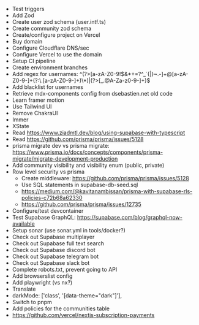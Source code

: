 - Test triggers
- Add Zod
- Create user zod schema (user.intf.ts)
- Create community zod schema
- Create/configure project on Vercel
- Buy domain
- Configure Cloudflare DNS/sec
- Configure Vercel to use the domain
- Setup CI pipeline
- Create environment branches
- Add regex for usernames: ^(?>[a-zA-Z0-9!$&*+=?^_`{|}~.-]+@[a-zA-Z0-9-]+(?:\.[a-zA-Z0-9-]+)\*)|(?>[_.@A-Za-z0-9-]+)$
- Add blacklist for usernames
- Retrieve mdx-components config from dsebastien.net old code
- Learn framer motion
- Use Tailwind UI
- Remove ChakraUI
- Immer
- XState
- Read https://www.ziadmtl.dev/blog/using-supabase-with-typescript
- Read https://github.com/prisma/prisma/issues/5128
- prisma migrate dev vs prisma migrate: https://www.prisma.io/docs/concepts/components/prisma-migrate/migrate-development-production
- Add community visibility and visibility enum (public, private)
- Row level security vs prisma
  - Create middleware: https://github.com/prisma/prisma/issues/5128
  - Use SQL statements in supabase-db-seed.sql
  - https://medium.com/@kavitanambissan/prisma-with-supabase-rls-policies-c72b68a62330
  - https://github.com/prisma/prisma/issues/12735
- Configure/test devcontainer
- Test Supabase GraphQL: https://supabase.com/blog/graphql-now-available
- Setup sonar (use sonar.yml in tools/docker?)
- Check out Supabase multiplayer
- Check out Supabase full text search
- Check out Supabase discord bot
- Check out Supabase telegram bot
- Check out Supabase slack bot
- Complete robots.txt, prevent going to API
- Add browserslist config
- Add playwright (vs nx?)
- Translate
- darkMode: ['class', '[data-theme="dark"]'],
- Switch to pnpm
- Add policies for the communities table
- https://github.com/vercel/nextjs-subscription-payments
